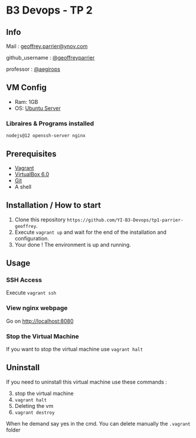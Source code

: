 # B3 Devops - TP 2
## Info
Mail : geoffrey.parrier@ynov.com

github_username : <a href='https://github.com/geoffreyparrier'>@geoffreyparrier</a>

professor : <a href='https://github.com/aegirops'>@aegirops</a>

## VM Config
- Ram: 1GB
- OS: <a href='https://ubuntu.com/download/server'>Ubuntu Server</a>

### Libraires & Programs installed
`nodejs@12
openssh-server
nginx`

## Prerequisites
- <a href='https://www.vagrantup.com'>Vagrant</a>
- <a href='https://www.virtualbox.org/wiki/Download_Old_Builds_6_0'>VirtualBox 6.0</a>
- <a href='https://git-scm.com/book/en/v2/Getting-Started-Installing-Git'>Git</a>
- A shell

## Installation / How to start
1. Clone this repository `https://github.com/YI-B3-Devops/tp1-parrier-geoffrey`.
1. Execute `vagrant up` and wait for the end of the installation and configuration.
1. Your done ! The environment is up and running.

## Usage
### SSH Access
Execute `vagrant ssh`

### View nginx webpage
Go on <a href='http://localhost:8080'>http://localhost:8080</a>

### Stop the Virtual Machine
If you want to stop the virtual machine use `vagrant halt`

## Uninstall
If you need to uninstall this virtual machine use these commands :

3. stop the virtual machine
  1. `vagrant halt`
3. Deleting the vm 
  1. `vagrant destroy`
  
When he demand say yes in the cmd.
You can delete manually the `.vagrant` folder

